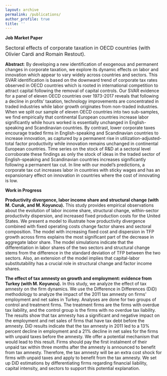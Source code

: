 ```yaml
---
layout: archive
permalink: /publications/
author_profile: true
title: ''
---
```

**Job Market Paper**


<span style="font-size:16px;">Sectoral effects of corporate taxation in OECD countries (with Olivier Cardi and Romain Restout).</span>

<span style="font-size:14px;">**Abstract**: By developing a new identification of exogenous and permanent changes in corporate taxation, we explore its dynamic effects on labor and innovation which appear to vary widely across countries and sectors. This SVAR identification is based on the downward trend of corporate tax rates observed in OECD countries which is rooted in international competition to attract capital following the removal of capital controls. Our SVAR evidence for a panel of eleven OECD countries over 1973-2017 reveals that following a decline in profits’ taxation, technology improvements are concentrated in traded industries while labor growth originates from non-traded industries. When we split our sample of eleven OECD countries into two sub-samples, we find empirically that continental European countries increase labor significantly while hours worked is essentially unchanged in English-speaking and Scandinavian countries. By contrast, lower corporate taxes encourage traded firms in English-speaking and Scandinavian countries to increase innovation, as captured by a permanent rise in utilization-adjusted-total factor productivity while innovation remains unchanged in continental European countries. Time series on the stock of R&D at a sectoral level corroborate these findings as only the stock of ideas in the traded sector of English-speaking and Scandinavian countries increases significantly following a permanent tax cut. In line with our model’s predictions, a corporate tax cut increases labor in countries with sticky wages and has an expansionary effect on innovation in countries where the cost of innovating is low.</span>

**Work in Progress**

<span style="font-size:14px;">**Productivity divergence, labor income share and structural change (with M. Curuk, and M. Koyuncu).** This study provides empirical observations about the evolution of labor income share, structural change, within-sector productivity dispersion, and increased fixed production costs for the United States. We present a model to illustrate how productivity divergence combined with fixed operating costs change factor shares and sectoral composition. The model with increasing fixed cost and dispersion in TFP growth across firms explains the most significant part of the decrease in aggregate labor share. The model simulations indicate that the differentiation in labor shares of the two sectors and structural change stems from the difference in the standard deviation of TFP between the two sectors. Also, an extension of the model implies that capital-labor substitutability has a crucial role in structural change and factor income shares. </span>

<span style="font-size:14px;">**The effect of tax amnesty on growth and employment: evidence from Turkey (with M. Koyuncu).** In this study, we analyze the effect of tax amnesty on the firm dynamics. We use the Difference in Differences (DiD) methodology to analyze the impact of the 2011 tax amnesty on firms' employment and net sales in Turkey. Analyses are done for two groups of control and treatment firms. The treatment firms are the firms with overdue tax liability, and the control group is the firms with no overdue tax liability. The results show that tax amnesty has a significant and negative impact on the employment and net sales of firms that have tax debt before the amnesty. DiD results indicate that the tax amnesty in 2011 led to a 13% percent decline in employment and a 21% decline in net sales for the firms with unpaid taxes before the amnesty. We offer a potential mechanism that would lead to this result. Firms should pay the first instalment of their unpaid tax within three months after the amnesty is announced to benefit from tax amnesty. Therefore, the tax amnesty will be an extra cost shock for firms with unpaid taxes and apply to benefit from the tax amnesty. We set up DiD estimations by differentiating firms regarding financial liability, capital intensity, and sectors to support this potential explanation.
</span>
